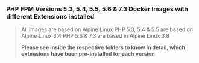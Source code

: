 ### PHP FPM Versions 5.3, 5.4, 5.5, 5.6 & 7.3 Docker Images with different Extensions installed

> All images are based on Alpine Linux
> PHP 5.3, 5.4 & 5.5 are based on Alpine Linux 3.4
> PHP 5.6 & 7.3 are based in Alpine Linux 3.8
>
> **Please see inside the respective folders to know in detail, which extensions have been pre-installed for each version**
